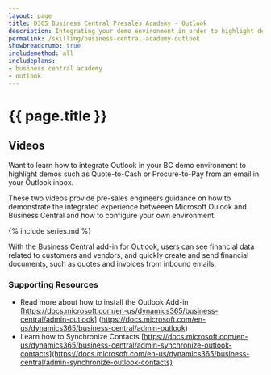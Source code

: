 ```yaml
---
layout: page
title: D365 Business Central Presales Academy - Outlook
description: Integrating your demo environment in order to highlight demos such as Quote-to-Cash from Outlook or Procure-to-Pay all from a single inbound email. 
permalink: /skilling/business-central-academy-outlook
showbreadcrumb: true
includemethod: all
includeplans:
- business central academy
- outlook
---
```


# {{ page.title }}

## Videos

Want to learn how to integrate Outlook in your BC demo environment to highlight demos such as Quote-to-Cash or Procure-to-Pay from an email in your Outlook inbox.

These two videos provide pre-sales engineers guidance on how to demonstrate the integrated experience betweeen Microsoft Oulook and Business Central and how to configure your own environment.

{% include series.md %}

With the Business Central add-in for Outlook, users can see financial data related to customers and vendors, and quickly create and send financial documents, such as quotes and invoices from inbound emails.

### Supporting Resources

* Read more about how to install the Outlook Add-in [https://docs.microsoft.com/en-us/dynamics365/business-central/admin-outlook] (https://docs.microsoft.com/en-us/dynamics365/business-central/admin-outlook)
* Learn how to Synchronize Contacts [https://docs.microsoft.com/en-us/dynamics365/business-central/admin-synchronize-outlook-contacts](https://docs.microsoft.com/en-us/dynamics365/business-central/admin-synchronize-outlook-contacts)

